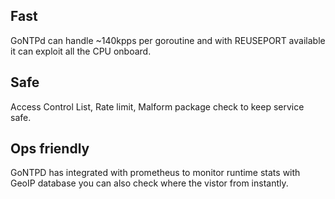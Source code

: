 ## Fast
GoNTPd can handle ~140kpps per goroutine and with REUSEPORT available it can exploit all the CPU onboard.

## Safe
Access Control List, Rate limit, Malform package check to keep service safe.

## Ops friendly
GoNTPD has integrated with prometheus to monitor runtime stats with GeoIP database you can also check where the vistor from instantly.

